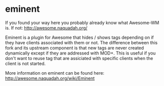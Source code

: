 eminent
=======

If you found your way here you probably already know what Awesome-WM is. If not:
http://awesome.naquadah.org/

Eminent is a plugin for Awesome that hides / shows tags depending on if they have clients associated with them or not.
The difference between this fork and its upstream component is that new tags are never created dynamically except if they are addressed with MOD+<tag number>.
This is useful if you don't want to reuse tag that are assiciated with specific clients when the client is not started.

More information on eminent can be found here:
http://awesome.naquadah.org/wiki/Eminent
